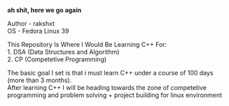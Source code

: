 **ah shit, here we go again**

Author - rakshxt <br>
OS     - Fedora Linux 39


This Repository Is Where I Would Be Learning C++ For: <br>
                                                    1. DSA (Data Structures and Algorithm)<br>
                                                    2. CP (Competetive Programming)

The basic goal I set is that i must learn C++ under a course of 100 days (more than 3 months).<br>
After learning C++ I will be heading towards the zone of competetive programming and problem solving + project building for linux environment
